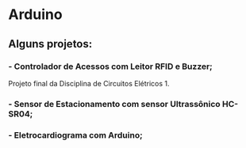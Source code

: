 # Arduino

## Alguns projetos: 

### - Controlador de Acessos com Leitor RFID e Buzzer;

<p>Projeto final da Disciplina de Circuitos Elétricos 1.</p>

### - Sensor de Estacionamento com sensor Ultrassônico HC-SR04;

### - Eletrocardiograma com Arduino;


